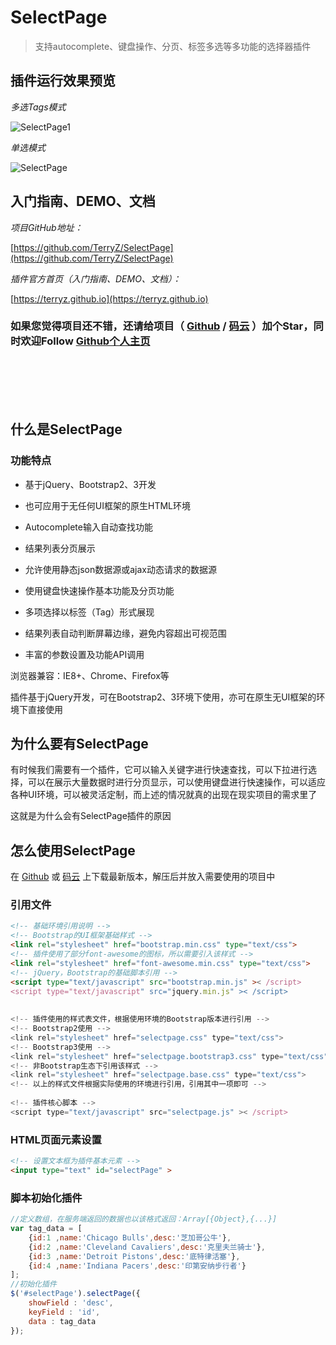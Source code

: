 # SelectPage

> 支持autocomplete、键盘操作、分页、标签多选等多功能的选择器插件


## 插件运行效果预览

*多选Tags模式*

![SelectPage1](https://terryz.github.io/image/SelectPage1.png "SelectPage")

*单选模式*

![SelectPage](https://terryz.github.io/image/SelectPage.png "SelectPage")


## 入门指南、DEMO、文档

*项目GitHub地址：*

[https://github.com/TerryZ/SelectPage](https://github.com/TerryZ/SelectPage)

*插件官方首页（入门指南、DEMO、文档）：*

[https://terryz.github.io](https://terryz.github.io)


### 如果您觉得项目还不错，还请给项目（ [Github](https://github.com/TerryZ/SelectPage) / [码云](https://gitee.com/TerryZ/selectpage) ）加个Star，同时欢迎Follow [Github个人主页](https://github.com/TerryZ)

<br><br><br><br>


## 什么是SelectPage

### 功能特点


* 基于jQuery、Bootstrap2、3开发

* 也可应用于无任何UI框架的原生HTML环境

* Autocomplete输入自动查找功能

* 结果列表分页展示

* 允许使用静态json数据源或ajax动态请求的数据源

* 使用键盘快速操作基本功能及分页功能

* 多项选择以标签（Tag）形式展现

* 结果列表自动判断屏幕边缘，避免内容超出可视范围

* 丰富的参数设置及功能API调用

浏览器兼容：IE8+、Chrome、Firefox等

插件基于jQuery开发，可在Bootstrap2、3环境下使用，亦可在原生无UI框架的环境下直接使用

## 为什么要有SelectPage

有时候我们需要有一个插件，它可以输入关键字进行快速查找，可以下拉进行选择，可以在展示大量数据时进行分页显示，可以使用键盘进行快速操作，可以适应各种UI环境，可以被灵活定制，而上述的情况就真的出现在现实项目的需求里了

这就是为什么会有SelectPage插件的原因

## 怎么使用SelectPage

在 [Github](https://github.com/TerryZ/SelectPage) 或 [码云](https://gitee.com/TerryZ/selectpage) 上下载最新版本，解压后并放入需要使用的项目中

### 引用文件

```html
<!-- 基础环境引用说明 -->
<!-- Bootstrap的UI框架基础样式 -->
<link rel="stylesheet" href="bootstrap.min.css" type="text/css">
<!-- 插件使用了部分font-awesome的图标，所以需要引入该样式 -->
<link rel="stylesheet" href="font-awesome.min.css" type="text/css">
<!-- jQuery，Bootstrap的基础脚本引用 -->
<script type="text/javascript" src="bootstrap.min.js" >< /script>
<script type="text/javascript" src="jquery.min.js" >< /script>
 
 
<!-- 插件使用的样式表文件，根据使用环境的Bootstrap版本进行引用 -->
<!-- Bootstrap2使用 -->
<link rel="stylesheet" href="selectpage.css" type="text/css">
<!-- Bootstrap3使用 -->
<link rel="stylesheet" href="selectpage.bootstrap3.css" type="text/css">
<!-- 非Bootstrap生态下引用该样式 -->
<link rel="stylesheet" href="selectpage.base.css" type="text/css">
<!-- 以上的样式文件根据实际使用的环境进行引用，引用其中一项即可 -->
 
<!-- 插件核心脚本 -->
<script type="text/javascript" src="selectpage.js" >< /script>
```

### HTML页面元素设置

```html
<!-- 设置文本框为插件基本元素 -->
<input type="text" id="selectPage" >
```

### 脚本初始化插件

```js
//定义数组，在服务端返回的数据也以该格式返回：Array[{Object},{...}]
var tag_data = [
    {id:1 ,name:'Chicago Bulls',desc:'芝加哥公牛'},
    {id:2 ,name:'Cleveland Cavaliers',desc:'克里夫兰骑士'},
    {id:3 ,name:'Detroit Pistons',desc:'底特律活塞'},
    {id:4 ,name:'Indiana Pacers',desc:'印第安纳步行者'}
];
//初始化插件
$('#selectPage').selectPage({
    showField : 'desc',
    keyField : 'id',
    data : tag_data
});
```

